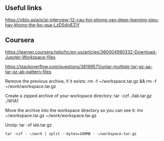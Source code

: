 

## Useful links

https://viblo.asia/p/ai-interview-12-cau-hoi-phong-van-deep-learning-sieu-hay-khong-the-bo-qua-LzD5djvEZjY

## Coursera

https://learner.coursera.help/hc/en-us/articles/360004990332-Download-Jupyter-Workspace-files

https://stackoverflow.com/questions/38199571/untar-multiple-tar-gz-aa-tar-gz-ab-pattern-files

Remove the previous archive, if it exists: rm -f ~/workspace.tar.gz && rm  -f ~/work/workspace.tar.gz

Create a zipped archive of your workspace directory: tar -czf ./lab.tar.gz ./W1A1

Move the archive into the workspace directory so you can see it: mv ~/workspace.tar.gz ~/work/workspace.tar.gz

Unzip: tar -xf lab.tar.gz


```
tar -czf - ~/work | split --bytes=100MB - ~/workspace.tar.gz
```
